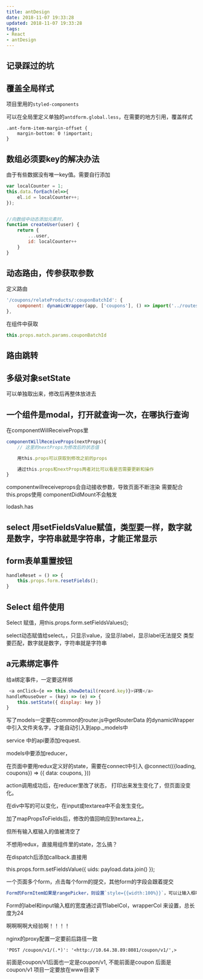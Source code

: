 ```yaml
---
title: antDesign
date: 2018-11-07 19:33:28
updated: 2018-11-07 19:33:28
tags:
- React
- antDesign
---
```


## 记录踩过的坑

## 覆盖全局样式

项目里用的`styled-components`

可以在全局里定义单独的`antdform.global.less`，在需要的地方引用，覆盖样式

```less
.ant-form-item-margin-offset {
    margin-bottom: 0 !important;
}
```

## 数组必须要key的解决办法

由于有些数据没有唯一key值。需要自行添加

```js
var localCounter = 1;
this.data.forEach(el=>{
    el.id = localCounter++;
});


//向数组中动态添加元素时，
function createUser(user) {
    return {
        ...user,
        id: localCounter++
    }
}
```

## 动态路由，传参获取参数

定义路由

```js
'/coupons/relateProducts/:couponBatchId': {
    component: dynamicWrapper(app, ['coupons'], () => import('../routes/Coupons/RelateProducts'))
},
```

在组件中获取

```js
this.props.match.params.couponBatchId
```

## 路由跳转

## 多级对象setState

可以单独取出来，修改后再整体放进去

## 一个组件是modal，打开就查询一次，在哪执行查询

在componentWillReceiveProps里

```js
componentWillReceiveProps(nextProps){
    // 这里的nextProps为修改后的状态值

    用this.props可以获取到修改之前的props

    通过this.props和nextProps两者对比可以看是否需要更新和操作
}
```

componentwillreceiveprops会自动接收参数，导致页面不断渲染
需要配合this.props使用
componentDidMount不会触发

lodash.has

## select 用setFieldsValue赋值，类型要一样，数字就是数字，字符串就是字符串，才能正常显示

## form表单重置按钮

```js
handleReset = () => {
    this.props.form.resetFields();
}
```

## Select 组件使用

Select 赋值，用this.props.form.setFieldsValues();

select动态赋值给select。，只显示value，没显示label，显示label无法提交
类型要匹配，数字就是数字，字符串就是字符串

## a元素绑定事件

给a绑定事件，一定要这样绑

```js
 <a onClick={e => this.showDetail(record.key)}>详情</a>
handleMouseOver = (key) => (e) => {
    this.setState({ display: key })
}
```

写了models一定要在common的router.js中getRouterData
的dynamicWrapper
中引入文件夹名字，才能自动引入到app._models中

service 中的api要添加request.

models中要添加reducer，

在页面中要用redux定义好的state，需要在connect中引入
@connect(({loading, coupons}) => ({
    data: coupons,
}))

action调用成功后，在reducer里改了状态， 打印出来发生变化了，但页面没变化。

在div中写的可以变化，在input或textarea中不会发生变化。

加了mapPropsToFields后，修改的值回响应到textarea上，

但所有输入框输入的值被清空了

不想用redux，直接用组件里的state，怎么搞？

在dispatch后添加callback.直接用

this.props.form.setFieldsValue({
    uids: payload.data.join()
});

 一个页面多个form，点击每个form的提交，其他form的字段会跟着提交

```js
Form的FormItem如果是rangePicker，则设置`style={{width:100%}}`，可以让输入框响应容器
```

Form的label和input输入框的宽度通过调节labelCol，wrapperCol
来设置，总长度为24

啊啊啊啊大经验啊！！！！

nginx的proxy配置一定要前后路径一致

`'POST /coupon/v1/(.*)': '<http://10.64.38.89:8081/coupon/v1/',>`

前面是coupon/v1后面也一定是coupon/v1,
不能前面是coupon 后面是coupon/v1
项目一定要放在www目录下
